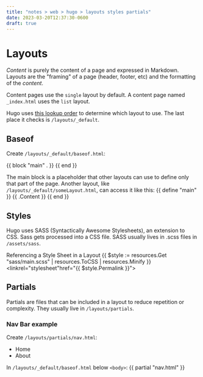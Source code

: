 ```yaml
---
title: "notes > web > hugo > layouts styles partials"
date: 2023-03-20T12:37:30-0600
draft: true
---
```

# Layouts
*Content* is purely the content of a page and expressed in Markdown.
Layouts are the "framing" of a page (header, footer, etc) and the formatting of the *content*.

Content pages use the `single` layout by default.
A content page named `_index.html` uses the `list` layout.

Hugo uses [this lookup order](https://gohugo.io/templates/lookup-order/) to determine which layout to use. The last place it checks is `/layouts/_default`.

## Baseof
Create `/layouts/_default/baseof.html`:
<!doctypehtml>
<html>
<head>
<metacharset="utf-8">
<title>{{ .Page.Title }}</title>
</head>

<body>
{{ block "main" . }}
{{ end }}
</body>
</html>

The main block is a placeholder that other layouts can use to define only that part of the page. Another layout, like `/layouts/_default/someLayout.html`, can access it like this:
{{ define "main" }}
{{ .Content }}
{{ end }}

## Styles
Hugo uses SASS (Syntactically Awesome Stylesheets), an extension to CSS. Sass gets processed into a CSS file.
SASS usually lives in .scss files in `/assets/sass`.

Referencing a Style Sheet in a Layout
{{ $style := resources.Get "sass/main.scss" | resources.ToCSS | resources.Minify }}
<linkrel="stylesheet"href="{{ $style.Permalink }}">

## Partials
Partials are files that can be included in a layout to reduce repetition or complexity.
They usually live in `/layouts/partials`.

### Nav Bar example
Create `/layouts/partials/nav.html`:
<nav>
<ul>
<li><ahref="/">Home</a></li>
<li><ahref="/about/">About</a></li>
</ul>
</nav>

In `/layouts/_default/baseof.html` below `<body>`:
{{ partial "nav.html" }}